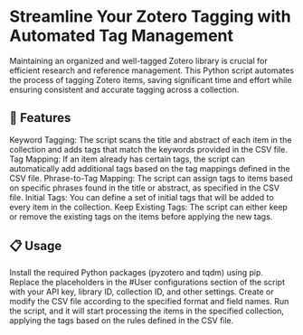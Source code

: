 # Streamline Your Zotero Tagging with Automated Tag Management
Maintaining an organized and well-tagged Zotero library is crucial for efficient research and reference management. This Python script automates the process of tagging Zotero items, saving significant time and effort while ensuring consistent and accurate tagging across a collection.

## 🚀 Features
Keyword Tagging: The script scans the title and abstract of each item in the collection and adds tags that match the keywords provided in the CSV file.
Tag Mapping: If an item already has certain tags, the script can automatically add additional tags based on the tag mappings defined in the CSV file.
Phrase-to-Tag Mapping: The script can assign tags to items based on specific phrases found in the title or abstract, as specified in the CSV file.
Initial Tags: You can define a set of initial tags that will be added to every item in the collection.
Keep Existing Tags: The script can either keep or remove the existing tags on the items before applying the new tags.

## 📋 Usage
Install the required Python packages (pyzotero and tqdm) using pip.
Replace the placeholders in the #User configurations section of the script with your API key, library ID, collection ID, and other settings.
Create or modify the CSV file according to the specified format and field names.
Run the script, and it will start processing the items in the specified collection, applying the tags based on the rules defined in the CSV file.
